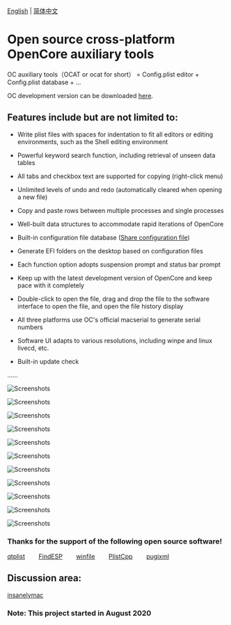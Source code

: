 [English](https://github.com/ic005k/QtOpenCoreConfig/blob/master/READMe.md) | [简体中文](https://github.com/ic005k/QtOpenCoreConfig/blob/master/READMe-en.md)
# Open source cross-platform OpenCore auxiliary tools

OC auxiliary tools（OCAT or ocat for short） = Config.plist editor + Config.plist database + ...

OC development version can be downloaded [here](https://github.com/acidanthera/OpenCorePkg/actions).

## Features include but are not limited to:

* Write plist files with spaces for indentation to fit all editors or editing environments, such as the Shell editing environment

* Powerful keyword search function, including retrieval of unseen data tables

* All tabs and checkbox text are supported for copying (right-click menu)

* Unlimited levels of undo and redo (automatically cleared when opening a new file)

* Copy and paste rows between multiple processes and single processes

* Well-built data structures to accommodate rapid iterations of OpenCore

* Built-in configuration file database ([Share configuration file](https://github.com/ic005k/QtOpenCoreConfigDatabase/issues))

* Generate EFI folders on the desktop based on configuration files

* Each function option adopts suspension prompt and status bar prompt

* Keep up with the latest development version of OpenCore and keep pace with it completely

* Double-click to open the file, drag and drop the file to the software interface to open the file, and open the file history display

* All three platforms use OC's official macserial to generate serial numbers

* Software UI adapts to various resolutions, including winpe and linux livecd, etc.

* Built-in update check

......

![Screenshots](https://github.com/ic005k/QtOpenCoreConfig/blob/master/ocat0.png)

![Screenshots](https://github.com/ic005k/QtOpenCoreConfig/Screenshots/blob/master/ocat1.png)

![Screenshots](https://github.com/ic005k/QtOpenCoreConfig/Screenshots/blob/master/ocat2.png)

![Screenshots](https://github.com/ic005k/QtOpenCoreConfig/blob/master/ocat3.png)

![Screenshots](https://github.com/ic005k/QtOpenCoreConfig/blob/master/ocat4.png)

![Screenshots](https://github.com/ic005k/QtOpenCoreConfig/blob/master/ocat5.png)

![Screenshots](https://github.com/ic005k/QtOpenCoreConfig/blob/master/ocat6.png)

![Screenshots](https://github.com/ic005k/QtOpenCoreConfig/blob/master/ocat7.png)

![Screenshots](https://github.com/ic005k/QtOpenCoreConfig/blob/master/ocat8.png)

![Screenshots](https://github.com/ic005k/QtOpenCoreConfig/blob/master/ocat9.png)

![Screenshots](https://github.com/ic005k/QtOpenCoreConfig/blob/master/ocat10.png)

### Thanks for the support of the following open source software!

[qtplist](https://github.com/reillywatson/qtplist)&nbsp; &nbsp; &nbsp; &nbsp;
[FindESP](https://github.com/bluer007/FindESP)&nbsp; &nbsp; &nbsp; &nbsp;
[winfile](https://github.com/microsoft/winfile)&nbsp; &nbsp; &nbsp; &nbsp;
[PlistCpp](https://github.com/animetrics/PlistCpp)&nbsp; &nbsp; &nbsp; &nbsp;
[pugixml](https://github.com/zeux/pugixml)&nbsp;

## Discussion area:

[insanelymac](https://www.insanelymac.com/forum/topic/344752-open-source-cross-platform-opencore-configuration-file-editor/)

### Note: This project started in August 2020
